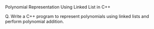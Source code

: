 Polynomial Representation Using Linked List in C++

Q. Write a C++ program to represent polynomials using linked lists and perform polynomial addition.
